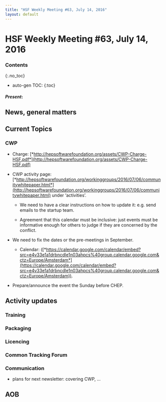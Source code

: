 ```yaml
---
title: "HSF Weekly Meeting #63, July 14, 2016"
layout: default
---
```


# HSF Weekly Meeting #63, July 14, 2016

### Contents
{:.no_toc}

* auto-gen TOC:
{:toc}


#### *Present*: 

## News, general matters


## Current Topics

### CWP

-   Charge: [*http://hepsoftwarefoundation.org/assets/CWP-Charge-HSF.pdf*](http://hepsoftwarefoundation.org/assets/CWP-Charge-HSF.pdf)

-   CWP activity page: [*http://hepsoftwarefoundation.org/workinggroups/2016/07/06/communitywhitepaper.html*](http://hepsoftwarefoundation.org/workinggroups/2016/07/06/communitywhitepaper.html) under ‘activities’.


    -   We need to have a clear instructions on how to update it: e.g. send emails to the startup team.

    -   Agreement that this calendar must be inclusive: just events must be informative enough for others to judge if they are concerned by the conflict.

<!-- -->

-   We need to fix the dates or the pre-meetings in September.
    -   Calendar: ([*https://calendar.google.com/calendar/embed?src=e4v33e1a1drbncdle1n03ahpcs%40group.calendar.google.com&ctz=Europe/Amsterdam*](https://calendar.google.com/calendar/embed?src=e4v33e1a1drbncdle1n03ahpcs%40group.calendar.google.com&ctz=Europe/Amsterdam)).

-   Prepare/announce the event the Sunday before CHEP.

## Activity updates

### Training


### Packaging


### Licencing


### Common Tracking Forum

### Communication

- plans for next newsletter: covering CWP, ...

## AOB


